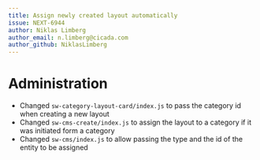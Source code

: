 ```yaml
---
title: Assign newly created layout automatically
issue: NEXT-6944
author: Niklas Limberg
author_email: n.limberg@cicada.com
author_github: NiklasLimberg
---
```

# Administration
* Changed `sw-category-layout-card/index.js` to pass the category id when creating a new layout
* Changed `sw-cms-create/index.js` to assign the layout to a category if it was initiated form a category
* Changed `sw-cms/index.js` to allow passing the type and the id of the entity to be assigned
